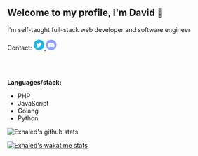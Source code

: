 ## Welcome to my profile, I'm David 👋
I'm self-taught full-stack web developer and software engineer

Contact:
<a href="https://twitter.com/outbanned">
  <img alt="Twitter" width="24px" src="https://raw.githubusercontent.com/exhaled/exhaled/master/assets/twitter.png" />
</a>
<a href="https://discord.gg/EHDAheKcQq">
  <img alt="Discord" width="24px" src="https://raw.githubusercontent.com/exhaled/exhaled/master/assets/discord.png" />
</a>

<br>
<br>

**Languages/stack:**  
- PHP
- JavaScript
- Golang
- Python

![Exhaled's github stats](https://github-readme-stats.vercel.app/api?username=exhaled&hide=contribs,prs&show_icons=true&count_private=true)

[![Exhaled's wakatime stats](https://github-readme-stats.vercel.app/api/wakatime?username=exhaled)](https://github.com/anuraghazra/github-readme-stats)
